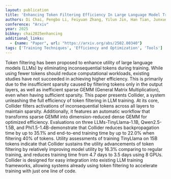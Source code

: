 ```yaml
---
layout: publication
title: 'Enhancing Token Filtering Efficiency In Large Language Model Training With Collider'
authors: Di Chai, Pengbo Li, Feiyuan Zhang, Yilun Jin, Han Tian, Junxue Zhang, Kai Chen
conference: "Arxiv"
year: 2025
bibkey: chai2025enhancing
additional_links:
  - {name: "Paper", url: "https://arxiv.org/abs/2502.00340"}
tags: ['Training Techniques', 'Efficiency and Optimization', 'Tools']
---
```

Token filtering has been proposed to enhance utility of large language models
(LLMs) by eliminating inconsequential tokens during training. While using fewer
tokens should reduce computational workloads, existing studies have not
succeeded in achieving higher efficiency. This is primarily due to the
insufficient sparsity caused by filtering tokens only in the output layers, as
well as inefficient sparse GEMM (General Matrix Multiplication), even when
having sufficient sparsity.
  This paper presents Collider, a system unleashing the full efficiency of
token filtering in LLM training. At its core, Collider filters activations of
inconsequential tokens across all layers to maintain sparsity. Additionally, it
features an automatic workflow that transforms sparse GEMM into
dimension-reduced dense GEMM for optimized efficiency. Evaluations on three
LLMs-TinyLlama-1.1B, Qwen2.5-1.5B, and Phi1.5-1.4B-demonstrate that Collider
reduces backpropagation time by up to 35.1% and end-to-end training time by up
to 22.0% when filtering 40% of tokens. Utility assessments of training
TinyLlama on 15B tokens indicate that Collider sustains the utility
advancements of token filtering by relatively improving model utility by 16.3%
comparing to regular training, and reduces training time from 4.7 days to 3.5
days using 8 GPUs. Collider is designed for easy integration into existing LLM
training frameworks, allowing systems already using token filtering to
accelerate training with just one line of code.
